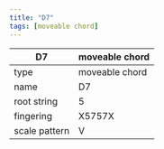 ```yaml
---
title: "D7"
tags: [moveable chord]
---
```


|D7|moveable chord|
|---|---|
|type|moveable chord|
|name|D7|
|root string|5|
|fingering|X5757X|
|scale pattern|V|
